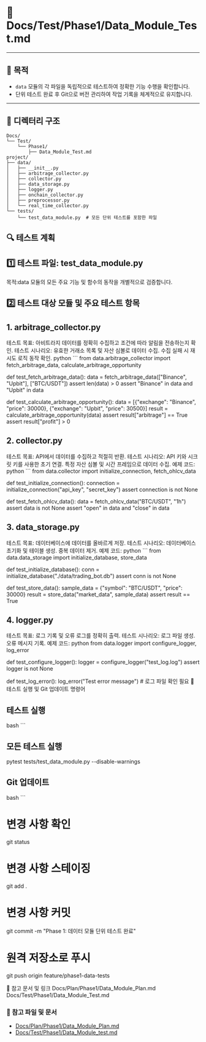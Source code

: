 # 📁 Docs/Test/Phase1/Data_Module_Test.md

---

## 📌 목적
- `data` 모듈의 각 파일을 독립적으로 테스트하여 정확한 기능 수행을 확인합니다.
- 단위 테스트 완료 후 Git으로 버전 관리하여 작업 기록을 체계적으로 유지합니다.

---

## 📁 디렉터리 구조
```plaintext
Docs/
└── Test/
    └── Phase1/
        ├── Data_Module_Test.md
project/
├── data/
│   ├── __init__.py
│   ├── arbitrage_collector.py
│   ├── collector.py
│   ├── data_storage.py
│   ├── logger.py
│   ├── onchain_collector.py
│   ├── preprocessor.py
│   └── real_time_collector.py
└── tests/
    └── test_data_module.py  # 모든 단위 테스트를 포함한 파일
```
## 🔍 테스트 계획
## 1️⃣ 테스트 파일: test_data_module.py
목적:data 모듈의 모든 주요 기능 및 함수의 동작을 개별적으로 검증합니다.

## 2️⃣ 테스트 대상 모듈 및 주요 테스트 항목
## 1. arbitrage_collector.py
테스트 목표: 아비트라지 데이터를 정확히 수집하고 조건에 따라 알림을 전송하는지 확인.
테스트 시나리오:
유효한 거래소 목록 및 자산 심볼로 데이터 수집.
수집 실패 시 재시도 로직 동작 확인.
python ```
from data.arbitrage_collector import fetch_arbitrage_data, calculate_arbitrage_opportunity

def test_fetch_arbitrage_data():
    data = fetch_arbitrage_data(["Binance", "Upbit"], ["BTC/USDT"])
    assert len(data) > 0
    assert "Binance" in data and "Upbit" in data

def test_calculate_arbitrage_opportunity():
    data = [{"exchange": "Binance", "price": 30000}, {"exchange": "Upbit", "price": 30500}]
    result = calculate_arbitrage_opportunity(data)
    assert result["arbitrage"] == True
    assert result["profit"] > 0

## 2. collector.py
테스트 목표: API에서 데이터를 수집하고 적절히 반환.
테스트 시나리오:
API 키와 시크릿 키를 사용한 초기 연결.
특정 자산 심볼 및 시간 프레임으로 데이터 수집.
예제 코드:
python ```
from data.collector import initialize_connection, fetch_ohlcv_data

def test_initialize_connection():
    connection = initialize_connection("api_key", "secret_key")
    assert connection is not None

def test_fetch_ohlcv_data():
    data = fetch_ohlcv_data("BTC/USDT", "1h")
    assert data is not None
    assert "open" in data and "close" in data

## 3. data_storage.py
테스트 목표: 데이터베이스에 데이터를 올바르게 저장.
테스트 시나리오:
데이터베이스 초기화 및 테이블 생성.
중복 데이터 제거.
예제 코드:
python ```
from data.data_storage import initialize_database, store_data

def test_initialize_database():
    conn = initialize_database("./data/trading_bot.db")
    assert conn is not None

def test_store_data():
    sample_data = {"symbol": "BTC/USDT", "price": 30000}
    result = store_data("market_data", sample_data)
    assert result == True

## 4. logger.py
테스트 목표: 로그 기록 및 오류 로그를 정확히 출력.
테스트 시나리오:
로그 파일 생성.
오류 메시지 기록.
예제 코드:
python
from data.logger import configure_logger, log_error

def test_configure_logger():
    logger = configure_logger("test_log.log")
    assert logger is not None

def test_log_error():
    log_error("Test error message")
    # 로그 파일 확인 필요
🧪 테스트 실행 및 Git 업데이트 명령어

## 테스트 실행
bash ```
## 모든 테스트 실행
pytest tests/test_data_module.py --disable-warnings

## Git 업데이트
bash ```

# 변경 사항 확인
git status

# 변경 사항 스테이징
git add .

# 변경 사항 커밋
git commit -m "Phase 1: 데이터 모듈 단위 테스트 완료"

# 원격 저장소로 푸시
git push origin feature/phase1-data-tests

📘 참고 문서 및 링크
Docs/Plan/Phase1/Data_Module_Plan.md
Docs/Test/Phase1/Data_Module_Test.md

### 🔗 참고 파일 및 문서
- [Docs/Plan/Phase1/Data_Module_Plan.md](Docs/Plan/Phase1/Data_Module_plan.md)
- [Docs/Test/Phase1/Data_Module_test.md](Docs/Plan/Phase1/Data_Module_test.md)
